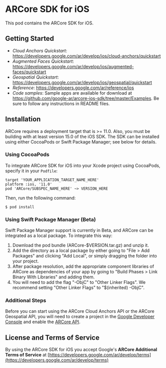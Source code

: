 # ARCore SDK for iOS

This pod contains the ARCore SDK for iOS.

## Getting Started

*   *Cloud Anchors Quickstart*:
    https://developers.google.com/ar/develop/ios/cloud-anchors/quickstart
*   *Augmented Faces Quickstart*:
    https://developers.google.com/ar/develop/ios/augmented-faces/quickstart
*   *Geospatial Quickstart*:
    https://developers.google.com/ar/develop/ios/geospatial/quickstart
*   *Reference*: https://developers.google.com/ar/reference/ios
*   *Code samples*: Sample apps are available for download at
    https://github.com/google-ar/arcore-ios-sdk/tree/master/Examples. Be sure to
    follow any instructions in README files.

## Installation

ARCore requires a deployment target that is >= 11.0. Also, you must be building
with at least version 15.0 of the iOS SDK. The SDK can be installed using either
CocoaPods or Swift Package Manager; see below for details.

### Using CocoaPods

To integrate ARCore SDK for iOS into your Xcode project using CocoaPods, specify
it in your `Podfile`:

```
target 'YOUR_APPLICATION_TARGET_NAME_HERE'
platform :ios, '11.0'
pod 'ARCore/SUBSPEC_NAME_HERE' ~> VERSION_HERE
```

Then, run the following command:

```
$ pod install
```

### Using Swift Package Manager (Beta)

Swift Package Manager support is currently in Beta, and ARCore can be integrated
as a local package. To integrate this way:
1) Download the pod bundle (ARCore-$VERSION.tar.gz) and unzip it.
2) Add the directory as a local package by either going to "File > Add Packages"
   and clicking "Add Local", or simply dragging the folder into your project.
3) After package resolution, add the appropriate component libraries of ARCore
   as dependencies of your app by going to
   "Build Phases > Link Binary With Libraries" and adding them.
4) You will need to add the flag "-ObjC" to "Other Linker Flags". We recommend
   setting "Other Linker Flags" to "$(inherited) -ObjC".

### Additional Steps

Before you can start using the ARCore Cloud Anchors API or the ARCore Geospatial
API, you will need to create a project in the
[Google Developer Console](https://console.developers.google.com/) and enable
the
[ARCore API](https://console.cloud.google.com/apis/library/arcore.googleapis.com).

## License and Terms of Service

By using the ARCore SDK for iOS you accept Google's **ARCore Additional Terms of
Service** at
[https://developers.google.com/ar/develop/terms](https://developers.google.com/ar/develop/terms)
